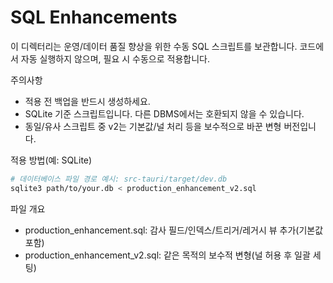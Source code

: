 # SQL Enhancements

이 디렉터리는 운영/데이터 품질 향상을 위한 수동 SQL 스크립트를 보관합니다. 코드에서 자동 실행하지 않으며, 필요 시 수동으로 적용합니다.

주의사항
- 적용 전 백업을 반드시 생성하세요.
- SQLite 기준 스크립트입니다. 다른 DBMS에서는 호환되지 않을 수 있습니다.
- 동일/유사 스크립트 중 v2는 기본값/널 처리 등을 보수적으로 바꾼 변형 버전입니다.

적용 방법(예: SQLite)
```bash
# 데이터베이스 파일 경로 예시: src-tauri/target/dev.db
sqlite3 path/to/your.db < production_enhancement_v2.sql
```

파일 개요
- production_enhancement.sql: 감사 필드/인덱스/트리거/레거시 뷰 추가(기본값 포함)
- production_enhancement_v2.sql: 같은 목적의 보수적 변형(널 허용 후 일괄 세팅)

